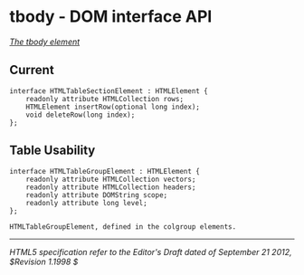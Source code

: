 tbody - DOM interface API
=======================

_[The tbody element](http://dev.w3.org/html5/spec/the-tbody-element.html)_

## Current 

	interface HTMLTableSectionElement : HTMLElement {
		readonly attribute HTMLCollection rows;
		HTMLElement insertRow(optional long index);
		void deleteRow(long index);
	};

## Table Usability

	interface HTMLTableGroupElement : HTMLElement {
		readonly attribute HTMLCollection vectors;
		readonly attribute HTMLCollection headers;
		readonly attribute DOMString scope;
		readonly attribute long level;
	};
	
	HTMLTableGroupElement, defined in the colgroup elements.


-----
_HTML5 specification refer to the Editor's Draft dated of September 21 2012, $Revision 1.1998 $_
